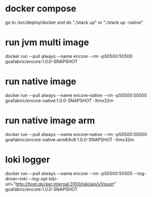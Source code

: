 # docker compose
go to /src/deploy/docker and do "./stack up" or "./stack up -native"

# run jvm multi image
docker run --pull always --name encore --rm -p50500:50500 goafabric/encore:1.0.0-SNAPSHOT

# run native image
docker run --pull always --name encore-native --rm -p50500:50500 goafabric/encore-native:1.0.0-SNAPSHOT -Xmx32m

# run native image arm
docker run --pull always --name encore-native --rm -p50500:50500 goafabric/encore-native-arm64v8:1.0.0-SNAPSHOT -Xmx32m

# loki logger
docker run --pull always --name encore --rm -p50500:50500 --log-driver=loki --log-opt loki-url="http://host.docker.internal:3100/loki/api/v1/push" goafabric/encore:1.0.0-SNAPSHOT
